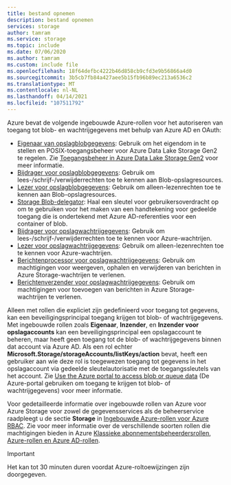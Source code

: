 ```yaml
---
title: bestand opnemen
description: bestand opnemen
services: storage
author: tamram
ms.service: storage
ms.topic: include
ms.date: 07/06/2020
ms.author: tamram
ms.custom: include file
ms.openlocfilehash: 18f64defbc4222b46d858cb9cfd3e9b56866a4d0
ms.sourcegitcommit: 3b5cb7fb84a427aee5b15fb96b89ec213a6536c2
ms.translationtype: MT
ms.contentlocale: nl-NL
ms.lasthandoff: 04/14/2021
ms.locfileid: "107511792"
---
```

Azure bevat de volgende ingebouwde Azure-rollen voor het autoriseren van toegang tot blob- en wachtrijgegevens met behulp van Azure AD en OAuth:

- [Eigenaar van opslagblobgegevens](../articles/role-based-access-control/built-in-roles.md#storage-blob-data-owner): Gebruik om het eigendom in te stellen en POSIX-toegangsbeheer voor Azure Data Lake Storage Gen2 te regelen. Zie [Toegangsbeheer in Azure Data Lake Storage Gen2](../articles/storage/blobs/data-lake-storage-access-control.md) voor meer informatie.
- [Bijdrager voor opslagblobgegevens](../articles/role-based-access-control/built-in-roles.md#storage-blob-data-contributor): Gebruik om lees-/schrijf-/verwijderrechten toe te kennen aan Blob-opslagresources.
- [Lezer voor opslagblobgegevens](../articles/role-based-access-control/built-in-roles.md#storage-blob-data-reader): Gebruik om alleen-lezenrechten toe te kennen aan Blob-opslagresources.
- [Storage Blob-delegator](../articles/role-based-access-control/built-in-roles.md#storage-blob-delegator): Haal een sleutel voor gebruikersoverdracht op om te gebruiken voor het maken van een handtekening voor gedeelde toegang die is ondertekend met Azure AD-referenties voor een container of blob.
- [Bijdrager voor opslagwachtrijgegevens](../articles/role-based-access-control/built-in-roles.md#storage-queue-data-contributor): Gebruik om lees-/schrijf-/verwijderrechten toe te kennen voor Azure-wachtrijen.
- [Lezer voor opslagwachtrijgegevens](../articles/role-based-access-control/built-in-roles.md#storage-queue-data-reader): Gebruik om alleen-lezenrechten toe te kennen voor Azure-wachtrijen.
- [Berichtenprocessor voor opslagwachtrijgegevens](../articles/role-based-access-control/built-in-roles.md#storage-queue-data-message-processor): Gebruik om machtigingen voor weergeven, ophalen en verwijderen van berichten in Azure Storage-wachtrijen te verlenen.
- [Berichtenverzender voor opslagwachtrijgegevens](../articles/role-based-access-control/built-in-roles.md#storage-queue-data-message-sender): Gebruik om machtigingen voor toevoegen van berichten in Azure Storage-wachtrijen te verlenen.

Alleen met rollen die expliciet zijn gedefinieerd voor toegang tot gegevens, kan een beveiligingsprincipal toegang krijgen tot blob- of wachtrijgegevens. Met ingebouwde rollen zoals **Eigenaar**, **Inzender**, en **Inzender voor opslagaccounts** kan een beveiligingsprincipal een opslagaccount te beheren, maar heeft geen toegang tot de blob- of wachtrijgegevens binnen dat account via Azure AD. Als een rol echter **Microsoft.Storage/storageAccounts/listKeys/action** bevat, heeft een gebruiker aan wie deze rol is toegewezen toegang tot gegevens in het opslagaccount via gedeelde sleutelautorisatie met de toegangssleutels van het account. Zie [Use the Azure portal to access blob or queue data](../articles/storage/blobs/authorize-data-operations-portal.md) (De Azure-portal gebruiken om toegang te krijgen tot blob- of wachtrijgegevens) voor meer informatie.

Voor gedetailleerde informatie over ingebouwde rollen van Azure voor Azure Storage voor zowel de gegevensservices als de beheerservice raadpleegt u de sectie **Storage** in [Ingebouwde Azure-rollen voor Azure RBAC](../articles/role-based-access-control/built-in-roles.md#storage). Zie voor meer informatie over de verschillende soorten rollen die machtigingen bieden in Azure [Klassieke abonnementsbeheerdersrollen, Azure-rollen en Azure AD-rollen](../articles/role-based-access-control/rbac-and-directory-admin-roles.md).

> [!IMPORTANT]
> Het kan tot 30 minuten duren voordat Azure-roltoewijzingen zijn doorgegeven.
